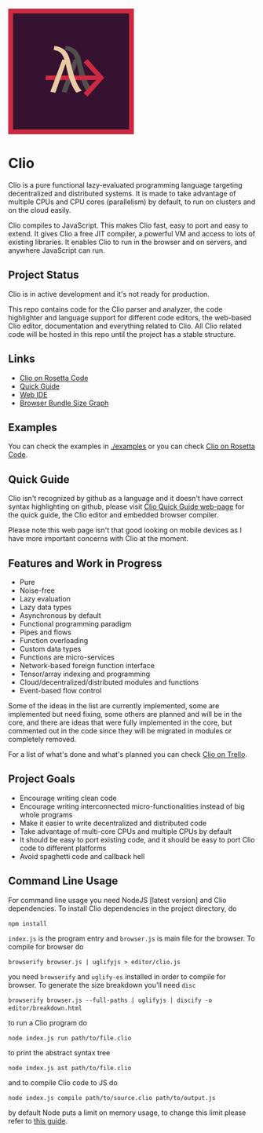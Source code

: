 ![Clio Logo](media/logo-256x256.png)

# Clio

Clio is a pure functional lazy-evaluated programming language targeting decentralized and distributed systems. It is made to take advantage of multiple CPUs and CPU cores (parallelism) by default, to run on clusters and on the cloud easily.

Clio compiles to JavaScript. This makes Clio fast, easy to port and easy to extend. It gives Clio a free JIT compiler, a powerful VM and access to lots of existing libraries. It enables Clio to run in the browser and on servers, and anywhere JavaScript can run.

## Project Status

Clio is in active development and it's not ready for production.

This repo contains code for the Clio parser and analyzer, the code highlighter and language support for different code editors, the web-based Clio editor, documentation and everything related to Clio. All Clio related code will be hosted in this repo until the project has a stable structure.

## Links

*	[Clio on Rosetta Code](http://rosettacode.org/wiki/Clio)
*	[Quick Guide](https://pouya-eghbali.github.io/clio/docs/quick.html)
*	[Web IDE](https://pouya-eghbali.github.io/clio/editor/)
*	[Browser Bundle Size Graph](https://pouya-eghbali.github.io/clio/editor/breakdown.html)

## Examples

You can check the examples in [./examples](https://github.com/pouya-eghbali/clio/tree/master/examples) or you can check
[Clio on Rosetta Code](http://rosettacode.org/wiki/Clio).

## Quick Guide

Clio isn't recognized by github as a language and it doesn't have correct syntax highlighting on github, please visit [Clio Quick Guide web-page](https://pouya-eghbali.github.io/clio/docs/quick.html) for the quick guide, the Clio editor and embedded browser compiler.

Please note this web page isn't that good looking on mobile devices as I have more important concerns with Clio at the moment.

## Features and Work in Progress

- Pure
- Noise-free
- Lazy evaluation
- Lazy data types
- Asynchronous by default
- Functional programming paradigm
- Pipes and flows
- Function overloading
- Custom data types
- Functions are micro-services
- Network-based foreign function interface
- Tensor/array indexing and programming
- Cloud/decentralized/distributed modules and functions
- Event-based flow control

Some of the ideas in the list are currently implemented, some are implemented but need fixing, some others are planned and will be in the core, and there are ideas that were fully implemented in the core, but commented out in the code since they will be migrated in modules or completely removed.

For a list of what's done and what's planned you can check [Clio on Trello](https://trello.com/b/WpwsB69B/clio).

## Project Goals

- Encourage writing clean code
- Encourage writing interconnected micro-functionalities instead of big whole programs
- Make it easier to write decentralized and distributed code
- Take advantage of multi-core CPUs and multiple CPUs by default
- It should be easy to port existing code, and it should be easy to port Clio code to different platforms
- Avoid spaghetti code and callback hell


## Command Line Usage

For command line usage you need NodeJS [latest version] and Clio dependencies. To install Clio dependencies in the project directory, do

	npm install

`index.js` is the program entry and `browser.js` is main file for the browser. To compile for browser do

	browserify browser.js | uglifyjs > editor/clio.js

you need `browserify` and `uglify-es` installed in order to compile for browser. To generate the size breakdown
you'll need `disc`

	browserify browser.js --full-paths | uglifyjs | discify -o editor/breakdown.html

to run a Clio program do

	node index.js run path/to/file.clio

to print the abstract syntax tree

	node index.js ast path/to/file.clio

and to compile Clio code to JS do

	node index.js compile path/to/source.clio path/to/output.js

by default Node puts a limit on memory usage, to change this limit please refer to [this guide](https://gist.github.com/motss/f55b92ccab0d434fa6e6cfd07423014b).
